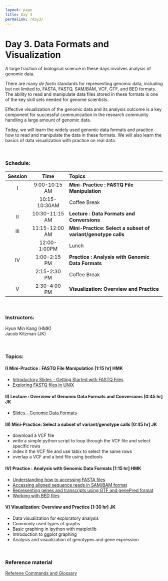 ```yaml
---
layout: page
title: Day 3
permalink: /day3/
---
```


# Day 3. Data Formats and Visualization

A large fraction of biological science in these days involves
analysis of genomic data.

There are many *de facto* standards for
representing genomic data, including but not limited to,
FASTA, FASTQ, SAM/BAM, VCF, GTF, and BED formats.
The ability to read and manipulate data files stored in these formats
is one of the key skill sets needed for genome scientists.

Effective visualization of the genomic data and its analysis outcome is a
key component for successful communication in the research community
handling a large amount of genomic data.

Today, we will learn the widely used genomic data formats and
practice how to read and manipulate the data in these formats. We will
also learn the basics of data visualization with practice on real data.

<br>

### Schedule:

| Session | Time           | Topics                   | 
| :-----: |:--------------:| :----------------------- | 
| I       | 9:00-10:15 AM  | **Mini-Practice : FASTQ File Manipulation** | 
|         | 10:15-10:30AM  | Coffee Break             | 
| II      | 10:30-11:15 AM | **Lecture : Data Formats and Conversions**       | 
| III     | 11:15-12:00 AM | **Mini-Practice: Select a subset of variant/genotype calls**       | 
|         | 12:00-1:00PM   | Lunch                    | 
| IV      | 1:00-2:15 PM   | **Practice : Analysis with Genomic Data Formats** | 
|         | 2:15-2:30 PM   | Coffee Break             | 
| V       | 2:30-4:00 PM   | **Visualization: Overview and Practice**   | 


<br>

### Instructors:
Hyun Min Kang (HMK)  
Jacob Kitzman (JK)

<br>

### Topics:

#### I) Mini-Practice : FASTQ File Manipulation [1:15 hr]  HMK
- [Introductory Slides - Getting Started with FASTQ Files](../class-material/2015_08_day3_sec01_v1.pdf)
- [Exploring FASTQ files in UNIX](../class-material/day3-fastq-unix-practice.html)

#### II) Lecture : Overview of Genomic Data Formats and Conversions [0:45 hr]  JK
 - [Slides - Genomic Data Formats](../class-material/day3_section2.pdf)

#### III) Mini-Practice: Select a subset of variant/genotype calls [0:45 hr] JK
 - download a VCF file
 - write a simple python script to loop through the VCF file and select specific rows
 - index it the VCF file and use tabix to select the same rows  
 - overlap a VCF and a bed file using bedtools

#### IV) Practice : Analysis with Genomic Data Formats [1:15 hr]  HMK
- [Understanding how to accessing FASTA files](../class-material/day3-fasta-practice.html)
- [Accessing aligned sequence reads in SAM/BAM format](../class-material/day3-bam-practice.html)
- [Representing genes and transcripts using GTF and genePred format](../class-material/day3-gtf-practice.html)
- [Working with BED files](../class-material/day3-bed-practice.html)

#### V) Visualization: Overview and Practice [1:30 hr] JK
- Data visualization for exploratory analysis
- Commonly used types of graphs
- Basic graphing in ipython with matplotlib
- Introduction to ggplot graphing
- Analysis and visualization of genotypes and gene expression


<br>

### Reference material
[Referene Commands and Glossary](../class-material/unix-reference.html)  
